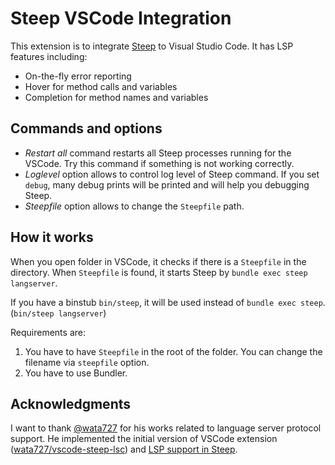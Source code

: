 # Steep VSCode Integration

This extension is to integrate [Steep](https://github.com/soutaro/steep) to Visual Studio Code.
It has LSP features including:

* On-the-fly error reporting
* Hover for method calls and variables
* Completion for method names and variables

## Commands and options

* *Restart all* command restarts all Steep processes running for the VSCode. Try this command if something is not working correctly.
* *Loglevel* option allows to control log level of Steep command. If you set `debug`, many debug prints will be printed and will help you debugging Steep.
* *Steepfile* option allows to change the `Steepfile` path.

## How it works

When you open folder in VSCode, it checks if there is a `Steepfile` in the directory.
When `Steepfile` is found, it starts Steep by `bundle exec steep langserver`.

If you have a binstub `bin/steep`, it will be used instead of `bundle exec steep`. (`bin/steep langserver`)

Requirements are:

1. You have to have `Steepfile` in the root of the folder. You can change the filename via `steepfile` option.
2. You have to use Bundler.

## Acknowledgments

I want to thank [@wata727](https://github.com/wata727) for his works related to language server protocol support.
He implemented the initial version of VSCode extension ([wata727/vscode-steep-lsc](https://github.com/wata727/vscode-steep-lsc)) and [LSP support in Steep](https://github.com/soutaro/steep/pull/79).
